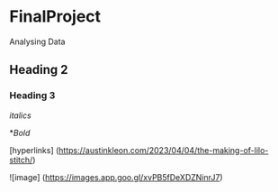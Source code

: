 # FinalProject
Analysing Data


## Heading 2

### Heading 3

*italics*

**Bold*

[hyperlinks]
(https://austinkleon.com/2023/04/04/the-making-of-lilo-stitch/)

![image]
(https://images.app.goo.gl/xvPB5fDeXDZNinrJ7)
